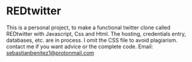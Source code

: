 # REDtwitter
This is a personal project, to make a functional twitter clone called REDtwitter with Javascript, Css and Html. The hosting, credentials entry, databases, etc. are in process. I omit the CSS file to avoid plagiarism. contact me if you want advice or the complete code. 
Email: sebastianbenitez1@protonmail.com
